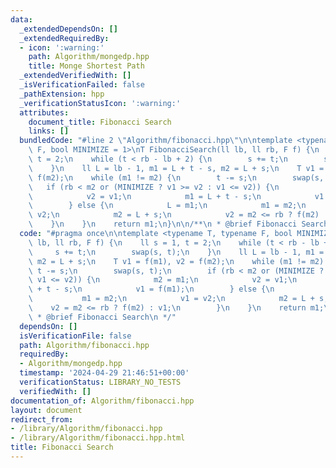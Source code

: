 ```yaml
---
data:
  _extendedDependsOn: []
  _extendedRequiredBy:
  - icon: ':warning:'
    path: Algorithm/mongedp.hpp
    title: Monge Shortest Path
  _extendedVerifiedWith: []
  _isVerificationFailed: false
  _pathExtension: hpp
  _verificationStatusIcon: ':warning:'
  attributes:
    document_title: Fibonacci Search
    links: []
  bundledCode: "#line 2 \"Algorithm/fibonacci.hpp\"\n\ntemplate <typename T, typename\
    \ F, bool MINIMIZE = 1>\nT FibonacciSearch(ll lb, ll rb, F f) {\n    ll s = 1,\
    \ t = 2;\n    while (t < rb - lb + 2) {\n        s += t;\n        swap(s, t);\n\
    \    }\n    ll L = lb - 1, m1 = L + t - s, m2 = L + s;\n    T v1 = f(m1), v2 =\
    \ f(m2);\n    while (m1 != m2) {\n        t -= s;\n        swap(s, t);\n     \
    \   if (rb < m2 or (MINIMIZE ? v1 >= v2 : v1 <= v2)) {\n            m2 = m1;\n\
    \            v2 = v1;\n            m1 = L + t - s;\n            v1 = f(m1);\n\
    \        } else {\n            L = m1;\n            m1 = m2;\n            v1 =\
    \ v2;\n            m2 = L + s;\n            v2 = m2 <= rb ? f(m2) : v1;\n    \
    \    }\n    }\n    return m1;\n}\n\n/**\n * @brief Fibonacci Search\n */\n"
  code: "#pragma once\n\ntemplate <typename T, typename F, bool MINIMIZE = 1>\nT FibonacciSearch(ll\
    \ lb, ll rb, F f) {\n    ll s = 1, t = 2;\n    while (t < rb - lb + 2) {\n   \
    \     s += t;\n        swap(s, t);\n    }\n    ll L = lb - 1, m1 = L + t - s,\
    \ m2 = L + s;\n    T v1 = f(m1), v2 = f(m2);\n    while (m1 != m2) {\n       \
    \ t -= s;\n        swap(s, t);\n        if (rb < m2 or (MINIMIZE ? v1 >= v2 :\
    \ v1 <= v2)) {\n            m2 = m1;\n            v2 = v1;\n            m1 = L\
    \ + t - s;\n            v1 = f(m1);\n        } else {\n            L = m1;\n \
    \           m1 = m2;\n            v1 = v2;\n            m2 = L + s;\n        \
    \    v2 = m2 <= rb ? f(m2) : v1;\n        }\n    }\n    return m1;\n}\n\n/**\n\
    \ * @brief Fibonacci Search\n */"
  dependsOn: []
  isVerificationFile: false
  path: Algorithm/fibonacci.hpp
  requiredBy:
  - Algorithm/mongedp.hpp
  timestamp: '2024-04-29 21:46:51+00:00'
  verificationStatus: LIBRARY_NO_TESTS
  verifiedWith: []
documentation_of: Algorithm/fibonacci.hpp
layout: document
redirect_from:
- /library/Algorithm/fibonacci.hpp
- /library/Algorithm/fibonacci.hpp.html
title: Fibonacci Search
---
```


